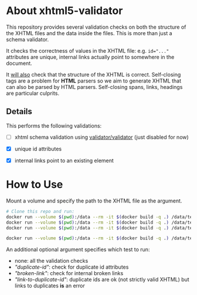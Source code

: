 # About xhtml5-validator

This repository provides several validation checks on both the structure of the XHTML files and the data inside the files.
This is more than just a schema validator.

It checks the correctness of values in the XHTML file: e.g. `id="..."` attributes are unique, internal links actually point to somewhere in the document.

It [will also](https://github.com/openstax/xhtml-validate) check that the structure of the XHTML is correct. Self-closing tags are a problem for **HTML** parsers so we aim to generate XHTML that can also be parsed by HTML parsers. Self-closing spans, links, headings are particular culprits.


## Details

This performs the following validations:

- [ ] xhtml schema validation using [validator/validator](https://github.com/validator/validator) (just disabled for now)
- [x] unique id attributes
- [x] internal links point to an existing element


# How to Use

Mount a volume and specify the path to the XHTML file as the argument.

```bash
# Clone this repo and run:
docker run --volume $(pwd):/data --rm -it $(docker build -q .) /data/test/fail-duplicate.xhtml
docker run --volume $(pwd):/data --rm -it $(docker build -q .) /data/test/fail-no-link-target.xhtml
docker run --volume $(pwd):/data --rm -it $(docker build -q .) /data/test/pass.xhtml

docker run --volume $(pwd):/data --rm -it $(docker build -q .) /data/test/fail-link-to-duplicate.xhtml link-to-duplicate-id
```

An additional optional argument specifies which test to run:

- none: all the validation checks
- _"duplicate-id"_: check for duplicate id attributes
- _"broken-link"_: check for internal broken links
- _"link-to-duplicate-id"_: duplicate ids are ok (not strictly valid XHTML) but links to duplicates **is** an error

